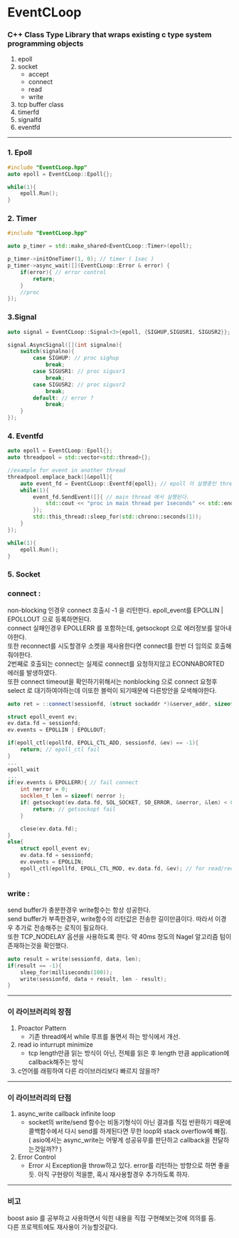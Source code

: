 # EventCLoop


### C++ Class Type Library that wraps existing c type system programming objects

1. epoll
2. socket
    - accept
    - connect
    - read
    - write
3. tcp buffer class
3. timerfd
4. signalfd
5. eventfd
---
### 1. Epoll
```cpp
#include "EventCLoop.hpp"
auto epoll = EventCLoop::Epoll{};

while(1){
    epoll.Run();
}
```
### 2. Timer
```cpp
#include "EventCLoop.hpp"

auto p_timer = std::make_shared<EventCLoop::Timer>(epoll);

p_timer->initOneTimer(1, 0); // timer ( 1sec )
p_timer->async_wait([](EventCLoop::Error & error) {
    if(error){ // error control
        return;
    }
    //proc
});
```

### 3.Signal
```cpp
auto signal = EventCLoop::Signal<3>{epoll, {SIGHUP,SIGUSR1, SIGUSR2}};

signal.AsyncSignal([](int signalno){ 
    switch(signalno){
        case SIGHUP: // proc sighup
            break;
        case SIGUSR1: // proc sigusr1
            break;
        case SIGUSR2: // proc sigusr2
            break;
        default: // error ? 
            break;
    }
});
```

### 4. Eventfd
```cpp
auto epoll = EventCLoop::Epoll{};
auto threadpool = std::vector<std::thread>{};

//example for event in another thread
threadpool.emplace_back([&epoll]{
    auto event_fd = EventCLoop::Eventfd{epoll}; // epoll 이 실행중인 thread에서 event 호출
    while(1){
        event_fd.SendEvent([]{ // main thread 에서 실행된다.
            std::cout << "proc in main thread per 1seconds" << std::endl;
        });
        std::this_thread::sleep_for(std::chrono::seconds(1));
    }
}); 

while(1){
    epoll.Run();
}
```

### 5. Socket

### connect :    

non-blocking 인경우 connect 호출시 -1 을 리턴한다. epoll_event를 EPOLLIN | EPOLLOUT 으로 등록하면된다.   
connect 실패인경우 EPOLLERR 를 포함하는데, getsockopt 으로 에러정보를 알아내야한다.   
또한 reconnect를 시도할경우 소켓을 재사용한다면 connect를 한번 더 임의로 호출해줘야한다.    
2번째로 호출되는 connect는 실제로 connect를 요청하지않고 ECONNABORTED 에러를 발생하였다.   
또한 connect timeout을 확인하기위해서는 nonblocking 으로 connect 요청후 select 로 대기하여야하는데 이또한 블럭이 되기때문에 다른방안을 모색해야한다.

```cpp
auto ret = ::connect(sessionfd, (struct sockaddr *)&server_addr, sizeof(server_addr));

struct epoll_event ev;
ev.data.fd = sessionfd;
ev.events = EPOLLIN | EPOLLOUT;

if(epoll_ctl(epollfd, EPOLL_CTL_ADD, sessionfd, &ev) == -1){
    return; // epoll_ctl fail
}
...
epoll_wait
...
if(ev.events & EPOLLERR){ // fail connect
    int nerror = 0; 
    socklen_t len = sizeof( nerror ); 
    if( getsockopt(ev.data.fd, SOL_SOCKET, SO_ERROR, &nerror, &len) < 0 ) {  // 111 : 
        return; // getsockopt fail
    }

    close(ev.data.fd);
}
else{
    struct epoll_event ev;
    ev.data.fd = sessionfd;
    ev.events = EPOLLIN;
    epoll_ctl(epollfd, EPOLL_CTL_MOD, ev.data.fd, &ev); // for read/recv
}
```
### write :
send buffer가 충분한경우 write함수는 항상 성공한다.   
send buffer가 부족한경우, write함수의 리턴값은 전송한 길이만큼이다. 따라서 이경우 추가로 전송해주는 로직이 필요하다.   
또한 TCP_NODELAY 옵션을 사용하도록 한다. 약 40ms 정도의 Nagel 알고리즘 텀이 존재하는것을 확인했다.
```cpp
auto result = write(sessionfd, data, len);
if(result == -1){
    sleep_for(milliseconds(100));
    write(sessionfd, data + result, len - result);
}
```



---
### 이 라이브러리의 장점
1. Proactor Pattern
    - 기존 thread에서 while 루프를 돌면서 하는 방식에서 개선.
2. read io inturrupt minimize
    - tcp length만큼 읽는 방식이 아닌, 전체를 읽은 후 length 만큼 application에 callback해주는 방식
3. c언어를 래핑하여 다른 라이브러리보다 빠르지 않을까? 

---
### 이 라이브러리의 단점
1. async_write callback infinite loop
    - socket의 write/send 함수는 비동기형식이 아닌 결과를 직접 반환하기 때문에 콜백함수에서 다시 send를 하게된다면 무한 loop와 stack overflow에 빠짐. ( asio에서는 async_write는 어떻게 성공유무를 판단하고 callback을 전달하는것일까?? )
2. Error Control
    - Error 시 Exception을 throw하고 있다. error를 리턴하는 방향으로 하면 좋을듯.
    아직 구현량이 적을뿐, 혹시 재사용할경우 추가하도록 하자.
---
### 비고

boost asio 를 공부하고 사용하면서 익힌 내용을 직접 구현해보는것에 의의를 둠.   
다른 프로젝트에도 재사용이 가능할것같다.

